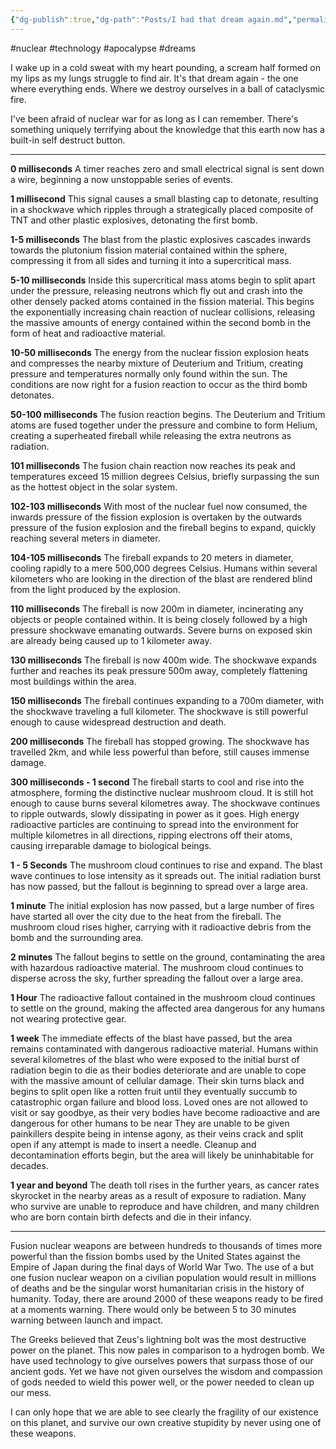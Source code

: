 ```yaml
---
{"dg-publish":true,"dg-path":"Posts/I had that dream again.md","permalink":"/posts/i-had-that-dream-again/","dgPassFrontmatter":true}
---
```


#nuclear #technology #apocalypse #dreams


I wake up in a cold sweat with my heart pounding, a scream half formed on my lips as my lungs struggle to find air. It's that dream again - the one where everything ends. Where we destroy ourselves in a ball of cataclysmic fire. 

I've been afraid of nuclear war for as long as I can remember. There's something uniquely terrifying about the knowledge that this earth now has a built-in self destruct button.

---

**0 milliseconds**
A timer reaches zero and small electrical signal is sent down a wire, beginning a now unstoppable series of events.

**1 millisecond**
This signal causes a small blasting cap to detonate, resulting in a shockwave which ripples through a strategically placed composite of TNT and other plastic explosives, detonating the first bomb.

**1-5 milliseconds**
The blast from the plastic explosives cascades inwards towards the plutonium fission material contained within the sphere, compressing it from all sides and turning it into a supercritical mass.

**5-10 milliseconds**
Inside this supercritical mass atoms begin to split apart under the pressure, releasing neutrons which fly out and crash into the other densely packed atoms contained in the fission material. This begins the exponentially increasing chain reaction of nuclear collisions, releasing the massive amounts of energy contained within the second bomb in the form of heat and radioactive material.

**10-50 milliseconds**
The energy from the nuclear fission explosion heats and compresses the nearby mixture of Deuterium and Tritium, creating pressure and temperatures normally only found within the sun. The conditions are now right for a fusion reaction to occur as the third bomb detonates.

**50-100 milliseconds**
The fusion reaction begins. The Deuterium and Tritium atoms are fused together under the pressure and combine to form Helium, creating a superheated fireball while releasing the extra neutrons as radiation.

**101 milliseconds**
The fusion chain reaction now reaches its peak and temperatures exceed 15 million degrees Celsius, briefly surpassing the sun as the hottest object in the solar system. 

**102-103 milliseconds**
With most of the nuclear fuel now consumed, the inwards pressure of the fission explosion is overtaken by the outwards pressure of the fusion explosion and the fireball begins to expand, quickly reaching several meters in diameter.

**104-105 milliseconds**
The fireball expands to 20 meters in diameter, cooling rapidly to a mere 500,000 degrees Celsius. Humans within several kilometers who are looking in the direction of the blast are rendered blind from the light produced by the explosion.

**110 milliseconds**
The fireball is now 200m in diameter, incinerating any objects or people contained within. It is being closely followed by a high pressure shockwave emanating outwards. Severe burns on exposed skin are already being caused up to 1 kilometer away. 

**130 milliseconds**
The fireball is now 400m wide. The shockwave expands further and reaches its peak pressure 500m away, completely flattening most buildings within the area.

**150 milliseconds**
The fireball continues expanding to a 700m diameter, with the shockwave traveling a full kilometer. The shockwave is still powerful enough to cause widespread destruction and death. 

**200 milliseconds**
The fireball has stopped growing. The shockwave has travelled 2km, and while less powerful than before, still causes immense damage. 

**300 milliseconds - 1 second**
The fireball starts to cool and rise into the atmosphere, forming the distinctive nuclear mushroom cloud. It is still hot enough to cause burns several kilometres away. The shockwave continues to ripple outwards, slowly dissipating in power as it goes. High energy radioactive particles are continuing to spread into the environment for multiple kilometres in all directions, ripping electrons off their atoms, causing irreparable damage to biological beings.

**1 - 5 Seconds**
The mushroom cloud continues to rise and expand. The blast wave continues to lose intensity as it spreads out. 
The initial radiation burst has now passed, but the fallout is beginning to spread over a large area.

**1 minute**
The initial explosion has now passed, but a large number of fires have started all over the city due to the heat from the fireball. The mushroom cloud rises higher, carrying with it radioactive debris from the bomb and the surrounding area.

**2 minutes**
The fallout begins to settle on the ground, contaminating the area with hazardous radioactive material. The mushroom cloud continues to disperse across the sky, further spreading the fallout over a large area.

**1 Hour**
The radioactive fallout contained in the mushroom cloud continues to settle on the ground, making the affected area dangerous for any humans not wearing protective gear.

**1 week**
The immediate effects of the blast have passed, but the area remains contaminated with dangerous radioactive material. 
Humans within several kilometres of the blast who were exposed to the initial burst of radiation begin to die as their bodies deteriorate and are unable to cope with the massive amount of cellular damage. Their skin turns black and begins to split open like a rotten fruit until they eventually succumb to catastrophic organ failure and blood loss. Loved ones are not allowed to visit or say goodbye, as their very bodies have become radioactive and are dangerous for other humans to be near They are unable to be given painkillers despite being in intense agony, as their veins crack and split open if any attempt is made to insert a needle.
Cleanup and decontamination efforts begin, but the area will likely be uninhabitable for decades. 

**1 year and beyond**
The death toll rises in the further years, as cancer rates skyrocket in the nearby areas as a result of exposure to radiation. Many who survive are unable to reproduce and have children, and many children who are born contain birth defects and die in their infancy.

---

Fusion nuclear weapons are between hundreds to thousands of times more powerful than the fission bombs used by the United States against the Empire of Japan during the final days of World War Two. The use of a but one fusion nuclear weapon on a civilian population would result in millions of deaths and be the singular worst humanitarian crisis in the history of humanity. Today, there are around 2000 of these weapons ready to be fired at a moments warning. There would only be between 5 to 30 minutes warning between launch and impact.

The Greeks believed that Zeus's lightning bolt was the most destructive power on the planet. This now pales in comparison to a hydrogen bomb. We have used technology to give ourselves powers that surpass those of our ancient gods. Yet we have not given ourselves the wisdom and compassion of gods needed to wield this power well, or the power needed to clean up our mess.

I can only hope that we are able to see clearly the fragility of our existence on this planet, and survive our own creative stupidity by never using one of these weapons.

